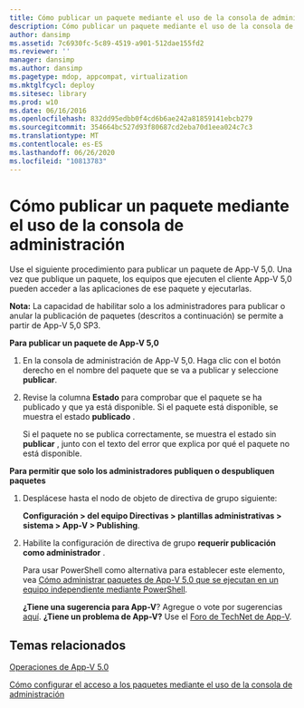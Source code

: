 ```yaml
---
title: Cómo publicar un paquete mediante el uso de la consola de administración
description: Cómo publicar un paquete mediante el uso de la consola de administración
author: dansimp
ms.assetid: 7c6930fc-5c89-4519-a901-512dae155fd2
ms.reviewer: ''
manager: dansimp
ms.author: dansimp
ms.pagetype: mdop, appcompat, virtualization
ms.mktglfcycl: deploy
ms.sitesec: library
ms.prod: w10
ms.date: 06/16/2016
ms.openlocfilehash: 832dd95edbb0f4cd6b6ae242a81859141ebcb279
ms.sourcegitcommit: 354664bc527d93f80687cd2eba70d1eea024c7c3
ms.translationtype: MT
ms.contentlocale: es-ES
ms.lasthandoff: 06/26/2020
ms.locfileid: "10813783"
---
```

# Cómo publicar un paquete mediante el uso de la consola de administración


Use el siguiente procedimiento para publicar un paquete de App-V 5,0. Una vez que publique un paquete, los equipos que ejecuten el cliente App-V 5,0 pueden acceder a las aplicaciones de ese paquete y ejecutarlas.

**Nota:**  La capacidad de habilitar solo a los administradores para publicar o anular la publicación de paquetes (descritos a continuación) se permite a partir de App-V 5,0 SP3.

 

**Para publicar un paquete de App-V 5,0**

1.  En la consola de administración de App-V 5,0. Haga clic con el botón derecho en el nombre del paquete que se va a publicar y seleccione **publicar**.

2.  Revise la columna **Estado** para comprobar que el paquete se ha publicado y que ya está disponible. Si el paquete está disponible, se muestra el estado **publicado** .

    Si el paquete no se publica correctamente, se muestra el estado sin **publicar** , junto con el texto del error que explica por qué el paquete no está disponible.

**Para permitir que solo los administradores publiquen o despubliquen paquetes**

1.  Desplácese hasta el nodo de objeto de directiva de grupo siguiente:

    **Configuración &gt; del equipo Directivas &gt; plantillas administrativas &gt; sistema &gt; App-V &gt; Publishing**.

2.  Habilite la configuración de directiva de grupo **requerir publicación como administrador** .

    Para usar PowerShell como alternativa para establecer este elemento, vea [Cómo administrar paquetes de App-V 5,0 que se ejecutan en un equipo independiente mediante PowerShell](how-to-manage-app-v-50-packages-running-on-a-stand-alone-computer-by-using-powershell.md#bkmk-admins-pub-pkgs).

    **¿Tiene una sugerencia para App-V**? Agregue o vote por sugerencias [aquí](http://appv.uservoice.com/forums/280448-microsoft-application-virtualization). **¿Tiene un problema de App-V?** Use el [Foro de TechNet de App-V](https://social.technet.microsoft.com/Forums/home?forum=mdopappv).

## Temas relacionados


[Operaciones de App-V 5.0](operations-for-app-v-50.md)

[Cómo configurar el acceso a los paquetes mediante el uso de la consola de administración](how-to-configure-access-to-packages-by-using-the-management-console-50.md)

 

 





